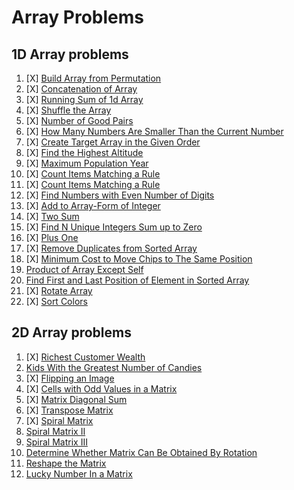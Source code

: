 # Array Problems

## 1D Array problems

01. [X] [Build Array from Permutation](https://leetcode.com/problems/build-array-from-permutation/)
02. [X] [Concatenation of Array](https://leetcode.com/problems/concatenation-of-array/)
03. [X] [Running Sum of 1d Array](https://leetcode.com/problems/running-sum-of-1d-array/)
04. [X] [Shuffle the Array](https://leetcode.com/problems/shuffle-the-array/)
05. [X] [Number of Good Pairs](https://leetcode.com/problems/number-of-good-pairs/)
06. [X] [How Many Numbers Are Smaller Than the Current Number](https://leetcode.com/problems/how-many-numbers-are-smaller-than-the-current-number/)
07. [X] [Create Target Array in the Given Order](https://leetcode.com/problems/create-target-array-in-the-given-order/)
08. [X] [Find the Highest Altitude](https://leetcode.com/problems/find-the-highest-altitude/)
09. [X] [Maximum Population Year](https://leetcode.com/problems/maximum-population-year/)
10. [X] [Count Items Matching a Rule](https://leetcode.com/problems/count-items-matching-a-rule/)
11. [X] [Count Items Matching a Rule](https://leetcode.com/problems/count-items-matching-a-rule/)
12. [X] [Find Numbers with Even Number of Digits](https://leetcode.com/problems/find-numbers-with-even-number-of-digits/)
13. [X] [Add to Array-Form of Integer](https://leetcode.com/problems/add-to-array-form-of-integer/)
14. [X] [Two Sum](https://leetcode.com/problems/two-sum/)
15. [X] [Find N Unique Integers Sum up to Zero](https://leetcode.com/problems/find-n-unique-integers-sum-up-to-zero/)
16. [X] [Plus One](https://leetcode.com/problems/plus-one/)
17. [X] [Remove Duplicates from Sorted Array](https://leetcode.com/problems/remove-duplicates-from-sorted-array/)
18. [X] [Minimum Cost to Move Chips to The Same Position](https://leetcode.com/problems/minimum-cost-to-move-chips-to-the-same-position/)
19. [Product of Array Except Self](https://leetcode.com/problems/product-of-array-except-self/)
20. [Find First and Last Position of Element in Sorted Array](https://leetcode.com/problems/find-first-and-last-position-of-element-in-sorted-array/)
21. [X] [Rotate Array](https://leetcode.com/problems/rotate-array/)
22. [X] [Sort Colors](https://leetcode.com/problems/sort-colors/)


## 2D Array problems

01. [X] [Richest Customer Wealth](https://leetcode.com/problems/richest-customer-wealth/)
02. [Kids With the Greatest Number of Candies](https://leetcode.com/problems/kids-with-the-greatest-number-of-candies/)
03. [X] [Flipping an Image](https://leetcode.com/problems/flipping-an-image/)
04. [X] [Cells with Odd Values in a Matrix](https://leetcode.com/problems/cells-with-odd-values-in-a-matrix/)
05. [X] [Matrix Diagonal Sum](https://leetcode.com/problems/matrix-diagonal-sum/)
06. [X] [Transpose Matrix](https://leetcode.com/problems/transpose-matrix/)
07. [X] [Spiral Matrix](https://leetcode.com/problems/spiral-matrix/)
08. [Spiral Matrix II](https://leetcode.com/problems/spiral-matrix-ii/)
09. [Spiral Matrix III](https://leetcode.com/problems/spiral-matrix-iii/)
10. [Determine Whether Matrix Can Be Obtained By Rotation](https://leetcode.com/problems/determine-whether-matrix-can-be-obtained-by-rotation/)
11. [Reshape the Matrix](https://leetcode.com/problems/reshape-the-matrix/)
12. [Lucky Number In a Matrix](https://leetcode.com/problems/lucky-numbers-in-a-matrix/)

